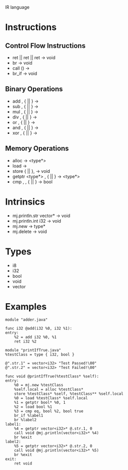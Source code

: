 IR language

# Instructions

## Control Flow Instructions

- ret <type> || ret <type> <value> || ret <type> <immediate> -> void
- br <label> -> void
- call <type> <function> (<typed args>) -> <function type>
- br_if <label> -> void

## Binary Operations

- add <type> <value>, <type> {<value> || <immediate>} -> <type>
- sub <type> <value>, <type> {<value> || <immediate>} -> <type>
- mul <type> <value>, <type> {<value> || <immediate>} -> <type>
- div <type> <value>, <type> {<value> || <immediate>} -> <type>
- or  <type> <value>, <type> {<value> || <immediate>} -> <type>
- and <type> <value>, <type> {<value> || <immediate>} -> <type>
- xor <type> <value>, <type> {<value> || <immediate>} -> <type>

## Memory Operations

- alloc <type> -> <type*>
- load <type> <value> -> <type>
- store <type> {<value> || <immediate>}, <arg> -> void
- getptr <type*> <value>, {<immediate> || <arg>} -> <type*>
- cmp <operator>, <value>, {<value> || <immediate>} -> bool

# Intrinsics

- mj.println.str vector<i32>* <arg> -> void
- mj.println.int i32 <arg> -> void
- mj.new <type> -> type*
- mj.delete <value> -> void

# Types

- i8
- i32
- bool
- void
- vector<T>

# Examples

```
module "adder.java"

func i32 @add(i32 %0, i32 %1):
entry:
	%2 = add i32 %0, %1
	ret i32 %2
```

```
module "printIfTrue.java"
%testClass = type { i32, bool }

@".str.1" = vector<i32> "Test Passed!\00"
@".str.2" = vector<i32> "Test Failed!\00"

func void @printIfTrue(%testClass* %self):
entry:
	%0 = mj.new %testClass
	%self.local = alloc %testClass*
	store %testClass* %self, %testClass** %self.local
	%0 = load %testClass* %self.local
	%1 = getptr bool* %0, 1
	%2 = load bool %1
	%3 = cmp eq, bool %2, bool true
	br_if %label1
	br %label2
label1:
	%4 = getptr vector<i32>* @.str.1, 0
	call void @mj.println(vector<i32>* %4)
	br %exit
label2:
	%5 = getptr vector<i32>* @.str.2, 0
	call void @mj.println(vector<i32>* %5)
	br %exit
exit:
	ret void
```
